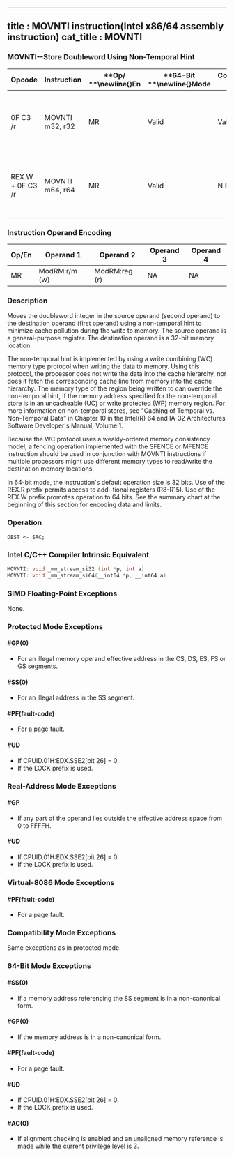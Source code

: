 ----------------------------
title : MOVNTI instruction(Intel x86/64 assembly instruction)
cat_title : MOVNTI
----------------------------
### MOVNTI--Store Doubleword Using Non-Temporal Hint


|**Opcode**|**Instruction**|**Op/ **\newline{}**En**|**64-Bit **\newline{}**Mode**|**Compat/**\newline{}**Leg Mode**|**Description**|
|----------|---------------|------------------------|-----------------------------|---------------------------------|---------------|
|0F C3 /r|MOVNTI m32, r32|MR|Valid|Valid|Move doubleword from r32 to m32 using non-temporal hint.|
|REX.W + 0F C3 /r|MOVNTI m64, r64|MR|Valid |N.E.|Move quadword from r64 to m64 using non-temporal hint.|
### Instruction Operand Encoding


|Op/En|Operand 1|Operand 2|Operand 3|Operand 4|
|-----|---------|---------|---------|---------|
|MR|ModRM:r/m (w)|ModRM:reg (r)|NA|NA|
### Description


Moves the doubleword integer in the source operand (second operand) to the destination operand (first operand) using a non-temporal hint to minimize cache pollution during the write to memory. The source operand is a general-purpose register. The destination operand is a 32-bit memory location.

The non-temporal hint is implemented by using a write combining (WC) memory type protocol when writing the data to memory. Using this protocol, the processor does not write the data into the cache hierarchy, nor does it fetch the corresponding cache line from memory into the cache hierarchy. The memory type of the region being written to can override the non-temporal hint, if the memory address specified for the non-temporal store is in an uncacheable (UC) or write protected (WP) memory region. For more information on non-temporal stores, see "Caching of Temporal vs. Non-Temporal Data" in Chapter 10 in the Intel(R) 64 and IA-32 Architectures Software Developer's Manual, Volume 1.

Because the WC protocol uses a weakly-ordered memory consistency model, a fencing operation implemented with the SFENCE or MFENCE instruction should be used in conjunction with MOVNTI instructions if multiple processors might use different memory types to read/write the destination memory locations.

In 64-bit mode, the instruction's default operation size is 32 bits. Use of the REX.R prefix permits access to addi-tional registers (R8-R15). Use of the REX.W prefix promotes operation to 64 bits. See the summary chart at the beginning of this section for encoding data and limits.


### Operation

```info-verb
DEST <- SRC;
```

### Intel C/C++ Compiler Intrinsic Equivalent

```cpp
MOVNTI: void _mm_stream_si32 (int *p, int a)
MOVNTI: void _mm_stream_si64(__int64 *p, __int64 a)
```
### SIMD Floating-Point Exceptions


None.


### Protected Mode Exceptions

#### #GP(0)
* For an illegal memory operand effective address in the CS, DS, ES, FS or GS segments.

#### #SS(0)
* For an illegal address in the SS segment. 

#### #PF(fault-code)
* For a page fault.

#### #UD
* If CPUID.01H:EDX.SSE2[bit 26] = 0.
* If the LOCK prefix is used.

### Real-Address Mode Exceptions

#### #GP
* If any part of the operand lies outside the effective address space from 0 to FFFFH.

#### #UD
* If CPUID.01H:EDX.SSE2[bit 26] = 0.
* If the LOCK prefix is used.

### Virtual-8086 Mode Exceptions

#### #PF(fault-code)
* For a page fault.

### Compatibility Mode Exceptions



Same exceptions as in protected mode.


### 64-Bit Mode Exceptions

#### #SS(0)
* If a memory address referencing the SS segment is in a non-canonical form.

#### #GP(0)
* If the memory address is in a non-canonical form.

#### #PF(fault-code)
* For a page fault.

#### #UD
* If CPUID.01H:EDX.SSE2[bit 26] = 0.
* If the LOCK prefix is used.

#### #AC(0)
* If alignment checking is enabled and an unaligned memory reference is made while the current privilege level is 3.
